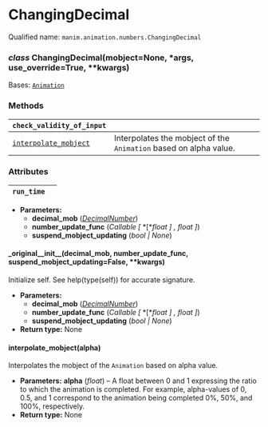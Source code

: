 # ChangingDecimal

Qualified name: `manim.animation.numbers.ChangingDecimal`

### *class* ChangingDecimal(mobject=None, \*args, use_override=True, \*\*kwargs)

Bases: [`Animation`](manim.animation.animation.Animation.md#manim.animation.animation.Animation)

### Methods

| `check_validity_of_input`                                                             |                                                                   |
|---------------------------------------------------------------------------------------|-------------------------------------------------------------------|
| [`interpolate_mobject`](#manim.animation.numbers.ChangingDecimal.interpolate_mobject) | Interpolates the mobject of the `Animation` based on alpha value. |

### Attributes

| `run_time`   |    |
|--------------|----|
* **Parameters:**
  * **decimal_mob** ([*DecimalNumber*](manim.mobject.text.numbers.DecimalNumber.md#manim.mobject.text.numbers.DecimalNumber))
  * **number_update_func** (*Callable* *[* *[**float* *]* *,* *float* *]*)
  * **suspend_mobject_updating** (*bool* *|* *None*)

#### \_original_\_init_\_(decimal_mob, number_update_func, suspend_mobject_updating=False, \*\*kwargs)

Initialize self.  See help(type(self)) for accurate signature.

* **Parameters:**
  * **decimal_mob** ([*DecimalNumber*](manim.mobject.text.numbers.DecimalNumber.md#manim.mobject.text.numbers.DecimalNumber))
  * **number_update_func** (*Callable* *[* *[**float* *]* *,* *float* *]*)
  * **suspend_mobject_updating** (*bool* *|* *None*)
* **Return type:**
  None

#### interpolate_mobject(alpha)

Interpolates the mobject of the `Animation` based on alpha value.

* **Parameters:**
  **alpha** (*float*) – A float between 0 and 1 expressing the ratio to which the animation
  is completed. For example, alpha-values of 0, 0.5, and 1 correspond
  to the animation being completed 0%, 50%, and 100%, respectively.
* **Return type:**
  None
